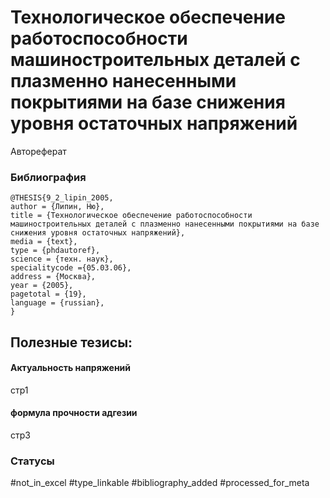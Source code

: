 # Технологическое обеспечение работоспособности машиностроительных деталей с плазменно нанесенными покрытиями на базе снижения уровня остаточных напряжений

Автореферат

### Библиография
```
@THESIS{9_2_lipin_2005,
author = {Липин, Ню},
title = {Технологическое обеспечение работоспособности машиностроительных деталей с плазменно нанесенными покрытиями на базе снижения уровня остаточных напряжений},
media = {text},
type = {phdautoref},
science = {техн. наук},
specialitycode ={05.03.06},
address = {Москва},
year = {2005},
pagetotal = {19},
language = {russian},
}
```

## Полезные тезисы:

#### Актуальность напряжений
стр1

#### формула прочности адгезии
стр3



### Статусы
#not_in_excel 
#type_linkable 
#bibliography_added
#processed_for_meta
